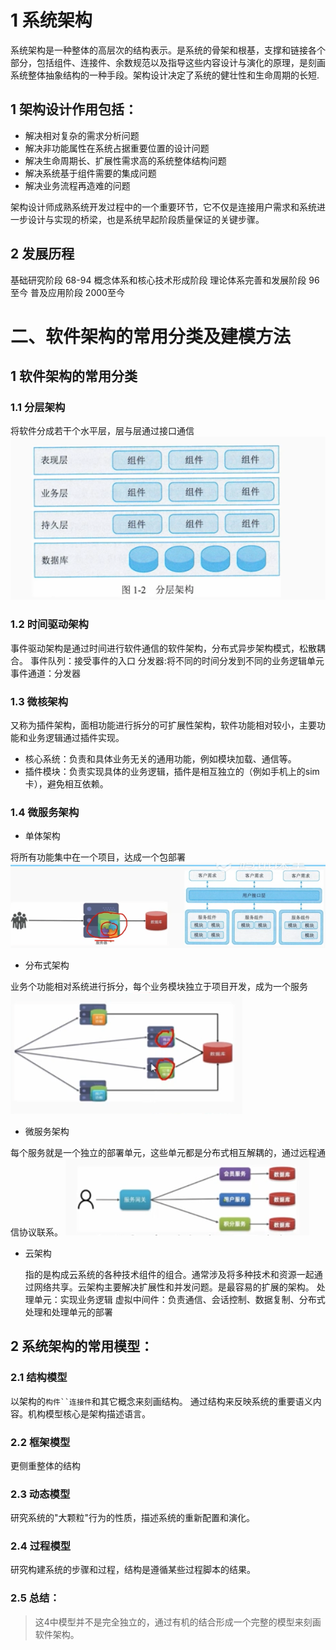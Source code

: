# 1 系统架构
系统架构是一种整体的高层次的结构表示。是系统的骨架和根基，支撑和链接各个部分，包括组件、连接件、余数规范以及指导这些内容设计与演化的原理，是刻画系统整体抽象结构的一种手段。架构设计决定了系统的健壮性和生命周期的长短.

## 1 架构设计作用包括：

   - 解决相对复杂的需求分析问题
   - 解决非功能属性在系统占据重要位置的设计问题
   - 解决生命周期长、扩展性需求高的系统整体结构问题
   - 解决系统基于组件需要的集成问题
   - 解决业务流程再造难的问题

架构设计师成熟系统开发过程中的一个重要环节，它不仅是连接用户需求和系统进一步设计与实现的桥梁，也是系统早起阶段质量保证的关键步骤。
## 2 发展历程
基础研究阶段 68-94
概念体系和核心技术形成阶段 
理论体系完善和发展阶段 96至今
普及应用阶段 2000至今

# 二、软件架构的常用分类及建模方法
## 1 软件架构的常用分类
### 1.1 分层架构
 将软件分成若干个水平层，层与层通过接口通信
![image.png](source/image/1.系统架构概述_0.jpeg)
### 1.2 时间驱动架构
事件驱动架构是通过时间进行软件通信的软件架构，分布式异步架构模式，松散耦合。
事件队列：接受事件的入口
分发器:将不同的时间分发到不同的业务逻辑单元
事件通道：分发器
### 1.3 微核架构
又称为插件架构，面相功能进行拆分的可扩展性架构，软件功能相对较小，主要功能和业务逻辑通过插件实现。

- 核心系统：负责和具体业务无关的通用功能，例如模块加载、通信等。
- 插件模块：负责实现具体的业务逻辑，插件是相互独立的（例如手机上的sim卡），避免相互依赖。
### 1.4 微服务架构

- 单体架构

将所有功能集中在一个项目，达成一个包部署
![image.png](source/image/1.系统架构概述_1.jpeg)

- 分布式架构

业务个功能相对系统进行拆分，每个业务模块独立于项目开发，成为一个服务
![image.png](source/image/1.系统架构概述_2.jpeg)

- 微服务架构

每个服务就是一个独立的部署单元，这些单元都是分布式相互解耦的，通过远程通信协议联系。
![image.png](source/image/1.系统架构概述_3.jpeg)

- 云架构

 	指的是构成云系统的各种技术组件的组合。通常涉及将多种技术和资源一起通过网络共享。云架构主要解决扩展性和并发问题。是最容易的扩展的架构。
处理单元：实现业务逻辑
虚拟中间件：负责通信、会话控制、数据复制、分布式处理和处理单元的部署
## 2 系统架构的常用模型：
### 2.1 结构模型
以架构的`构件``连接件`和其它概念来刻画结构。 通过结构来反映系统的重要语义内容。机构模型核心是架构描述语言。
### 2.2 框架模型
更侧重整体的结构
### 2.3 动态模型
研究系统的"大颗粒"行为的性质，描述系统的重新配置和演化。
### 2.4 过程模型
研究构建系统的步骤和过程，结构是遵循某些过程脚本的结果。
### 2.5 总结：
> 这4中模型并不是完全独立的，通过有机的结合形成一个完整的模型来刻画软件架构。


